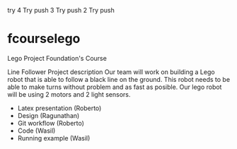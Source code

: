 try 4
Try push 3
Try push 2
Try push
# fcourselego
Lego Project Foundation's Course

Line Follower
Project description
Our team will work on building a Lego robot that is able to follow a black line on the ground. This robot needs to be able to make turns without problem and as fast as posible. Our lego robot will be using 2 motors and 2 light sensors. 

- Latex presentation (Roberto)
- Design (Ragunathan)
- Git workflow (Roberto)
- Code (Wasil)
- Running example (Wasil)
